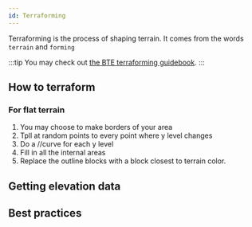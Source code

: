 ```yaml
---
id: Terraforming
---
```

Terraforming is the process of shaping terrain. It comes from the words `terrain` and `forming`

:::tip
You may check out [the BTE terraforming guidebook](https://docs.google.com/document/d/12EQWHJUUF5K6WzhSrBck7gkbNx4Yk0hPvB1U8KQRIdg/edit).
:::
## How to terraform
### For flat terrain
1. You may choose to make borders of your area
2. Tpll at random points to every point where y level changes
3. Do a //curve for each y level
4. Fill in all the internal areas
5. Replace the outline blocks with a block closest to terrain color.

## Getting elevation data

## Best practices
